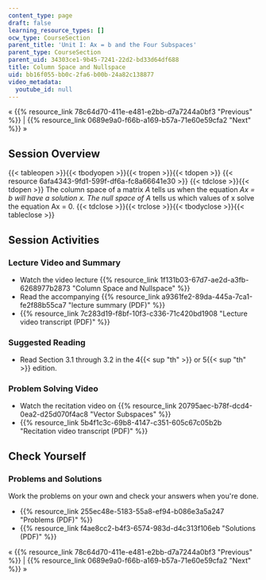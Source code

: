 ```yaml
---
content_type: page
draft: false
learning_resource_types: []
ocw_type: CourseSection
parent_title: 'Unit I: Ax = b and the Four Subspaces'
parent_type: CourseSection
parent_uid: 34303ce1-9b45-7241-22d2-bd33d64df688
title: Column Space and Nullspace
uid: bb16f055-bb0c-2fa6-b00b-24a82c138877
video_metadata:
  youtube_id: null
---
```

« {{% resource_link 78c64d70-411e-e481-e2bb-d7a7244a0bf3 "Previous" %}} | {{% resource_link 0689e9a0-f66b-a169-b57a-71e60e59cfa2 "Next" %}} »

## Session Overview

{{< tableopen >}}{{< tbodyopen >}}{{< tropen >}}{{< tdopen >}}
{{< resource 6afa4343-9fd1-599f-df6a-fc8a66641e30 >}}
{{< tdclose >}}{{< tdopen >}}
The column space of a matrix _A_ tells us when the equation _Ax = b will have a solution x. The null space of A_ tells us which values of x solve the equation Ax = 0.
{{< tdclose >}}{{< trclose >}}{{< tbodyclose >}}{{< tableclose >}}

## Session Activities

### Lecture Video and Summary

- Watch the video lecture {{% resource_link 1f131b03-67d7-ae2d-a3fb-6268977b2873 "Column Space and Nullspace" %}}
- Read the accompanying {{% resource_link a9361fe2-89da-445a-7ca1-fe2f88b55ca7 "lecture summary (PDF)" %}}
- {{% resource_link 7c283d19-f8bf-10f3-c336-71c420bd1908 "Lecture video transcript (PDF)" %}}

### Suggested Reading

- Read Section 3.1 through 3.2 in the 4{{< sup "th" >}} or 5{{< sup "th" >}} edition.

### Problem Solving Video

- Watch the recitation video on {{% resource_link 20795aec-b78f-dcd4-0ea2-d25d070f4ac8 "Vector Subspaces" %}}
- {{% resource_link 5b4f1c3c-69b8-4147-c351-605c67c05b2b "Recitation video transcript (PDF)" %}}

## Check Yourself

### Problems and Solutions

Work the problems on your own and check your answers when you're done.

- {{% resource_link 255ec48e-5183-55a8-ef94-b086e3a5a247 "Problems (PDF)" %}}
- {{% resource_link f4ae8cc2-b4f3-6574-983d-d4c313f106eb "Solutions (PDF)" %}}

« {{% resource_link 78c64d70-411e-e481-e2bb-d7a7244a0bf3 "Previous" %}} | {{% resource_link 0689e9a0-f66b-a169-b57a-71e60e59cfa2 "Next" %}} »